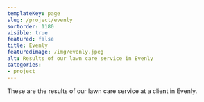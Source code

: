 ```yaml
---
templateKey: page
slug: /project/evenly
sortorder: 1180
visible: true
featured: false
title: Evenly
featuredimage: /img/evenly.jpeg
alt: Results of our lawn care service in Evenly
categories:
- project
---
```

These are the results of our lawn care service at a client in Evenly.



